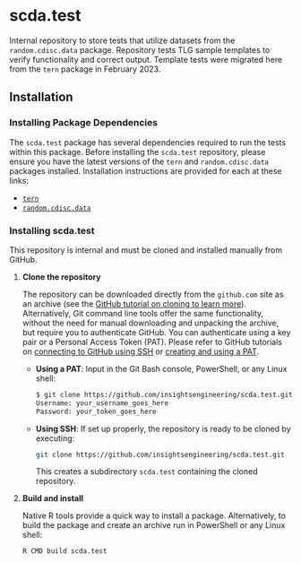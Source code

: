 # scda.test

Internal repository to store tests that utilize datasets from the `random.cdisc.data` package. Repository tests TLG sample templates to verify functionality and correct output. Template tests were migrated here from the `tern` package in February 2023.

## Installation

### Installing Package Dependencies

The `scda.test` package has several dependencies required to run the tests within this package. Before installing the `scda.test` repository, please ensure you have the latest versions of the `tern` and `random.cdisc.data` packages installed. Installation instructions are provided for each at these links:

- [`tern`](https://github.com/insightsengineering/tern#installation)
- [`random.cdisc.data`](https://github.com/insightsengineering/random.cdisc.data#installation)

### Installing scda.test

This repository is internal and must be cloned and installed manually from GitHub.

1. **Clone the repository**

   The repository can be downloaded directly from the `github.com` site as an archive (see the [GitHub tutorial on cloning to learn more](https://docs.github.com/en/github/creating-cloning-and-archiving-repositories/cloning-a-repository-from-github/cloning-a-repository)).
   Alternatively, Git command line tools offer the same functionality, without the need for manual downloading and unpacking the archive, but require you to authenticate GitHub. You can authenticate using a key pair or a Personal Access Token (PAT).
   Please refer to GitHub tutorials on [connecting to GitHub using SSH](https://docs.github.com/en/github/authenticating-to-github) or [creating and using a PAT](https://docs.github.com/en/github/authenticating-to-github/keeping-your-account-and-data-secure/creating-a-personal-access-token).

   - **Using a PAT**: Input in the Git Bash console, PowerShell, or any Linux shell:

     ```bash
     $ git clone https://github.com/insightsengineering/scda.test.git
     Username: your_username_goes_here
     Password: your_token_goes_here
     ```

   - **Using SSH**: If set up properly, the repository is ready to be cloned by executing:

     ```bash
     git clone https://github.com/insightsengineering/scda.test.git
     ```

     This creates a subdirectory `scda.test` containing the cloned repository.

2. **Build and install**

   Native R tools provide a quick way to install a package. Alternatively, to build the package and create an archive run in PowerShell or any Linux shell:

   ```bash
   R CMD build scda.test
   ```
